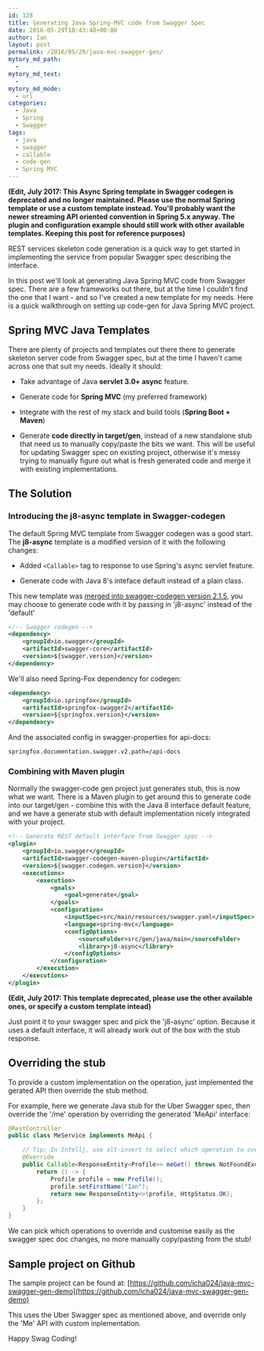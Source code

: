 ```yaml
---
id: 128
title: Generating Java Spring-MVC code from Swagger Spec
date: 2016-05-29T10:43:48+00:00
author: Ian
layout: post
permalink: /2016/05/29/java-mvc-swagger-gen/
mytory_md_path:
  - 
mytory_md_text:
  - 
mytory_md_mode:
  - url
categories:
  - Java
  - Spring
  - Swagger
tags:
  - java
  - swagger
  - callable
  - code-gen
  - Spring MVC
---
```


**(Edit, July 2017: This Async Spring template in Swagger codegen is deprecated and no longer maintained. Please use the normal Spring template or use a custom template instead. You'll probably want the newer streaming API oriented convention in Spring 5.x anyway. The plugin and configuration example should still work with other available templates. Keeping this post for reference purposes)**

REST services skeleton code generation is a quick way to get started in implementing the service from popular Swagger spec describing the interface.

In this post we'll look at generating Java Spring MVC code from Swagger spec. There are a few frameworks out there, but at the time I couldn't find the one that I want - and so I've created a new template for my needs. Here is a quick walkthrough on setting up code-gen for Java Spring MVC project.
<!--more-->

## Spring MVC Java Templates
There are plenty of projects and templates out there there to generate skeleton server code from Swagger spec, but at the time I haven't came across one that suit my needs. Ideally it should:

- Take advantage of Java **servlet 3.0+ async** feature.

- Generate code for **Spring MVC** (my preferred framework)

- Integrate with the rest of my stack and build tools (**Spring Boot + Maven**)

- Generate **code directly in target/gen**, instead of a new standalone stub that need us to manually copy/paste the bits we want.
 This will be useful for updating Swagger spec on existing project, otherwise it's messy trying to manually figure out what is fresh generated code and merge it with existing implementations.

## The Solution

### Introducing the j8-async template in Swagger-codegen

The default Spring MVC template from Swagger codegen was a good start. The **j8-async** template is a modified version of it with the following changes:

- Added ```<Callable>``` tag to response to use Spring's async servlet feature.

- Generate code with Java 8's inteface default instead of a plain class.

This new template was [merged into swagger-codegen version 2.1.5](https://github.com/swagger-api/swagger-codegen/pull/1742), you may choose to generate code with it by passing in 'j8-async' instead of the 'default'

```xml
<!-- Swagger codegen -->
<dependency>
	<groupId>io.swagger</groupId>
	<artifactId>swagger-core</artifactId>
	<version>${swagger.version}</version>
</dependency>
```

We'll also need Spring-Fox dependency for codegen:

```xml
<dependency>
	<groupId>io.springfox</groupId>
	<artifactId>springfox-swagger2</artifactId>
	<version>${springfox.version}</version>
</dependency>
```

And the associated config in swagger-properties for api-docs:

```properties
springfox.documentation.swagger.v2.path=/api-docs
```

### Combining with Maven plugin
Normally the swagger-code gen project just generates stub, this is now what we want. There is a Maven plugin to get around this to generate code into our target/gen - combine this with the Java 8 interface default feature, and we have a generate stub with default implementation nicely integrated with your project.

```xml
<!-- Generate REST default interface from Swagger spec -->
<plugin>
	<groupId>io.swagger</groupId>
	<artifactId>swagger-codegen-maven-plugin</artifactId>
	<version>${swagger.codegen.version}</version>
	<executions>
		<execution>
			<goals>
				<goal>generate</goal>
			</goals>
			<configuration>
				<inputSpec>src/main/resources/swagger.yaml</inputSpec>
				<language>spring-mvc</language>
				<configOptions>
					<sourceFolder>src/gen/java/main</sourceFolder>
					<library>j8-async</library>
				</configOptions>
			</configuration>
		</execution>
	</executions>
</plugin>
```
**(Edit, July 2017: This template deprecated, please use the other available ones, or specify a custom template intead)**

Just point it to your swagger spec and pick the 'j8-async' option. Because it uses a default interface, it will already work out of the box with the stub response.

## Overriding the stub
To provide a custom implementation on the operation, just implemented the gerated API then override the stub method.

For example, here we generate Java stub for the Uber Swagger spec, then override the '/me' operation by overriding the generated 'MeApi' interface:

```java
@RestController
public class MeService implements MeApi {

	// Tip: In Intellj, use alt-insert to select which operation to override.
	@Override
	public Callable<ResponseEntity<Profile>> meGet() throws NotFoundException {
		return () -> {
			Profile profile = new Profile();
			profile.setFirstName("Ian");
			return new ResponseEntity<>(profile, HttpStatus.OK);
		};
	}
}
```

We can pick which operations to override and customise easily as the swagger spec doc changes, no more manually copy/pasting from the stub!

## Sample project on Github
The sample project can be found at: [https://github.com/icha024/java-mvc-swagger-gen-demo](https://github.com/icha024/java-mvc-swagger-gen-demo)

This uses the Uber Swagger spec as mentioned above, and override only the 'Me' API with custom inplementation.

Happy Swag Coding!